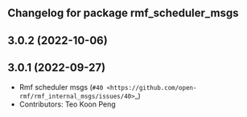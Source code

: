 ## Changelog for package rmf_scheduler_msgs

3.0.2 (2022-10-06)
------------------

3.0.1 (2022-09-27)
------------------
* Rmf scheduler msgs (`#40 <https://github.com/open-rmf/rmf_internal_msgs/issues/40>`_)
* Contributors: Teo Koon Peng
